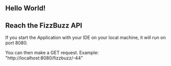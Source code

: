 ## Hello World!

## Reach the FizzBuzz API

If you start the Application with your IDE on your
local machine, it will run on port 8080.

You can then make a GET request. Example:
"http://localhost:8080/fizzbuzz/-44"